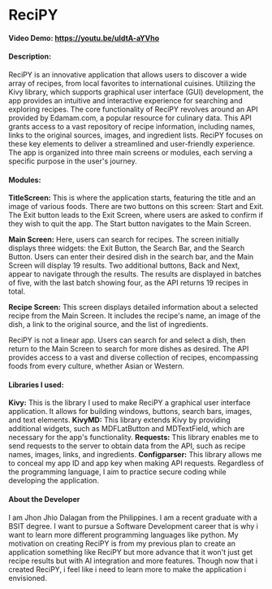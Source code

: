 # ReciPY

#### Video Demo: https://youtu.be/uIdtA-aYVho

#### Description:

ReciPY is an innovative application that allows users to discover a wide array of recipes, from local favorites to international cuisines. Utilizing the Kivy library, which supports graphical user interface (GUI) development, the app provides an intuitive and interactive experience for searching and exploring recipes. The core functionality of ReciPY revolves around an API provided by Edamam.com, a popular resource for culinary data. This API grants access to a vast repository of recipe information, including names, links to the original sources, images, and ingredient lists. ReciPY focuses on these key elements to deliver a streamlined and user-friendly experience. The app is organized into three main screens or modules, each serving a specific purpose in the user's journey.

#### Modules:

**TitleScreen:** This is where the application starts, featuring the title and an image of various foods. There are two buttons on this screen: Start and Exit. The Exit button leads to the Exit Screen, where users are asked to confirm if they wish to quit the app. The Start button navigates to the Main Screen.

**Main Screen:** Here, users can search for recipes. The screen initially displays three widgets: the Exit Button, the Search Bar, and the Search Button. Users can enter their desired dish in the search bar, and the Main Screen will display 19 results. Two additional buttons, Back and Next, appear to navigate through the results. The results are displayed in batches of five, with the last batch showing four, as the API returns 19 recipes in total.

**Recipe Screen:** This screen displays detailed information about a selected recipe from the Main Screen. It includes the recipe's name, an image of the dish, a link to the original source, and the list of ingredients.

ReciPY is not a linear app. Users can search for and select a dish, then return to the Main Screen to search for more dishes as desired. The API provides access to a vast and diverse collection of recipes, encompassing foods from every culture, whether Asian or Western.

#### Libraries I used:

**Kivy:** This is the library I used to make ReciPY a graphical user interface application. It allows for building windows, buttons, search bars, images, and text elements.
**KivyMD:** This library extends Kivy by providing additional widgets, such as MDFLatButton and MDTextField, which are necessary for the app's functionality.
**Requests:** This library enables me to send requests to the server to obtain data from the API, such as recipe names, images, links, and ingredients.
**Configparser:** This library allows me to conceal my app ID and app key when making API requests. Regardless of the programming language, I aim to practice secure coding while developing the application.

#### About the Developer

I am Jhon Jhio Dalagan from the Philippines. I am a recent graduate with a BSIT degree. I want to pursue a Software Development career that is why i want to learn more different programming languages like python. My motivation on creating ReciPY is from my previous plan to create an application something like ReciPY but more advance that it won't just get recipe results but with AI integration and more features. Though now that i created ReciPY, i feel like i need to learn more to make the application i envisioned.
